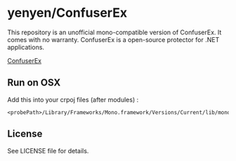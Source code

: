 yenyen/ConfuserEx
========

This repository is an unofficial mono-compatible version of ConfuserEx. It comes with no warranty.
ConfuserEx is a open-source protector for .NET applications.

[ConfuserEx](http://yck1509.github.io/ConfuserEx/)

Run on OSX
----------

Add this into your crpoj files (after modules) :

```
<probePath>/Library/Frameworks/Mono.framework/Versions/Current/lib/mono/4.5/</probePath>
```

License
-------
See LICENSE file for details.
